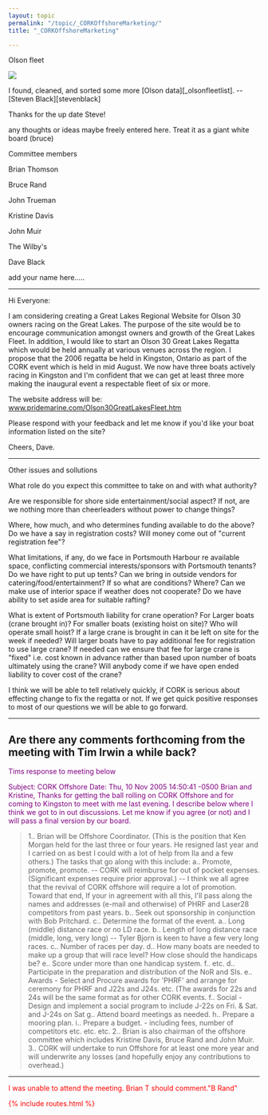 ```yaml
---
layout: topic
permalink: "/topic/_CORKOffshoreMarketing/"
title: "_CORKOffshoreMarketing"

---
```


Olson fleet

<img src="/files/racing/olson fleet/clip_image002.gif">

I found, cleaned, and sorted some more [Olson data][_olsonfleetlist].  -- [Steven Black][stevenblack]

Thanks for the up date Steve!

any thoughts or ideas maybe freely entered here. Treat it as a giant white board (bruce)

Committee members

Brian Thomson

Bruce Rand

John Trueman

Kristine Davis

John Muir

The Wilby's

Dave Black

add your name here.....

----


Hi Everyone:



I am considering creating a Great Lakes Regional Website for Olson 30 owners racing on the Great Lakes. The purpose of the site would be to encourage communication amongst owners and growth of the Great Lakes Fleet. In addition, I would like to start an Olson 30 Great Lakes Regatta which would be held annually at various venues across the region. I propose that the 2006 regatta be held in Kingston, Ontario as part of the CORK event which is held in mid August. We now have three boats actively racing in Kingston and I'm confident that we can get at least three more making the inaugural event a respectable fleet of six or more.



The website address will be: www.pridemarine.com/Olson30GreatLakesFleet.htm



Please respond with your feedback and let me know if you'd like your boat information listed on the site?



Cheers, Dave.

----


Other issues and sollutions

What role do you expect this committee to take on and with what authority?

Are we responsible for shore side entertainment/social aspect? If not, are we nothing more than cheerleaders without power to change things?

Where, how much, and who determines funding available to do the above?  Do we have a say in registration costs? Will money come out of "current registration fee"?

What limitations, if any, do we face in Portsmouth Harbour re available space, conflicting commercial interests/sponsors with Portsmouth tenants? Do we have right to put up tents? Can we bring in outside vendors for catering/food/entertainment?  If so what are conditions?  Where?  Can we make use of interior space if weather does not cooperate?  Do we have ability to set aside area for suitable rafting?

What is extent of Portsmouth liability for crane operation? For Larger boats (crane brought in)?  For smaller boats (existing hoist on site)?  Who will operate small hoist?
If a large crane is brought in can it be left on site for the week if needed?  Will larger boats have to pay additional fee for registration to use large crane?  If needed can we ensure that fee for large crane is "fixed" i.e. cost known in advance rather than based upon number of boats ultimately using the crane?  Will anybody come if we have open ended liability to cover cost of the crane?

I think we will be able to tell relatively quickly, if CORK is serious about effecting change to fix the regatta or not.  If we get quick positive responses to most of our questions we will be able to go forward.

----




Are there any comments forthcoming from the meeting with Tim Irwin a while back?
----
<font color='purple'>Tims response to meeting below

 Subject: CORK Offshore
 Date: Thu, 10 Nov 2005 14:50:41 -0500
Brian and Kristine,
    Thanks for getting the ball rolling on CORK Offshore and for
coming to Kingston to meet with me last evening. I describe below
 where I think we got to in out discussions. Let me know if you agree
 (or
 not) and I will pass a final version by our board.

>   1.. Brian will be Offshore Coordinator. (This is the position that
> Ken Morgan held for the last three or four years. He resigned last
> year and I carried on as best I could with a lot of help from Ila and
> a few others.) The tasks that go along with this
> include:
>     a.. Promote, promote, promote. -- CORK will reimburse for out of
> pocket expenses. (Significant expenses require prior approval.) -- I
> think we all agree that the revival of CORK offshore will require a
> lot of promotion. Toward that end, If your in agreement with all this,
> I'll pass along the names and addresses (e-mail and otherwise) of PHRF
> and
> Laser28 competitors from past years.
>     b.. Seek out sponsorship in conjunction with Bob Pritchard.
>     c.. Determine the format of the event.
>       a.. Long (middle) distance race or no LD race.
>       b.. Length of long distance race (middle, long, very long) --
> Tyler Bjorn is keen to have a few very long races.
>       c.. Number of races per day.
>       d.. How many boats are needed to make up a group that will race
> level? How close should the handicaps be?
>       e.. Score under more than one handicap system.
>       f.. etc.
>     d.. Participate in the preparation and distribution of the NoR and
> SIs.
>     e.. Awards - Select and Procure awards for 'PHRF' and arrange for
> ceremony for PHRF and J22s and J24s. etc. (The awards for 22s and 24s
> will be the same format as for other CORK events.
>     f.. Social - Design and implement a social program to include
> J-22s on Fri. & Sat. and J-24s on Sat
>     g.. Attend board meetings as needed.
>     h.. Prepare a mooring plan.
>     i.. Prepare a budget. - including fees, number of competitors etc.
> etc. etc.
>   2.. Brian is also chairman of the offshore committee which includes
> Kristine Davis, Bruce Rand and John Muir.
>   3.. CORK will undertake to run Offshore for at least one more year
> and will underwrite any losses (and hopefully enjoy any contributions
> to overhead.)
>

----

 <font color='red'>I was unable to attend the meeting. Brian T should comment."B Rand"

{% include routes.html %}
